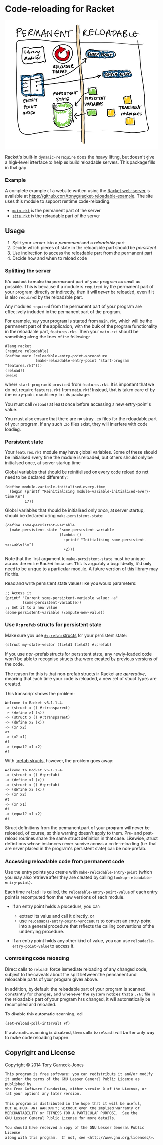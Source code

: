 # Code-reloading for Racket

![Illustration of reloadable program](docs/reloadable-code.png)

Racket's built-in `dynamic-rerequire` does the heavy lifting, but
doesn't give a high-level interface to help us build reloadable
servers. This package fills in that gap.

### Example

A complete example of a website written using the
[Racket web-server](http://docs.racket-lang.org/web-server/) is
available at <https://github.com/tonyg/racket-reloadable-example>. The
site uses this module to support runtime code-reloading.

 - [`main.rkt`](https://github.com/tonyg/racket-reloadable-example/blob/master/src/main.rkt)
   is the permanent part of the server
 - [`site.rkt`](https://github.com/tonyg/racket-reloadable-example/blob/master/src/main.rkt)
   is the reloadable part of the server

## Usage

1. Split your server into a *permanent* and a *reloadable* part
2. Decide which pieces of state in the reloadable part should be *persistent*
3. Use indirection to access the reloadable part from the permanent part
4. Decide how and when to reload code

### Splitting the server

It's easiest to make the permanent part of your program as small as
possible. This is because if a module is `require`d by the permanent
part of your program, directly or indirectly, then it will *never* be
reloaded, even if it is also `require`d by the reloadable part.

Any modules `require`d from the permanent part of your program are
effectively included in the permanent part of the program.

For example, say your program is started from `main.rkt`, which will
be the permanent part of the application, with the bulk of the program
functionality in the reloadable part, `features.rkt`. Then your
`main.rkt` should be something along the lines of the following:

```racket
#lang racket
(require reloadable)
(define main (reloadable-entry-point->procedure
              (make-reloadable-entry-point 'start-program "features.rkt")))
(reload!)
(main)
```

where `start-program` is `provide`d from `features.rkt`. It is
important that we do not require `features.rkt` from `main.rkt`!
Instead, that is taken care of by the entry-point machinery in this
package.

You must call `reload!` at least once before accessing a new
entry-point's value.

You must also ensure that there are no stray `.zo` files for the
reloadable part of your program. If any such `.zo` files exist, they
will interfere with code loading.

### Persistent state

Your `features.rkt` module may have global variables. Some of these
should be initialised every time the module is reloaded, but others
should only be initialised once, at server startup time.

Global variables that should be reinitialised on every code reload do
not need to be declared differently:

```racket
(define module-variable-initialised-every-time
  (begin (printf "Reinitialising module-variable-initialised-every-time!\n")
         17))
```

Global variables that should be initialised only *once*, at server
startup, should be declared using `make-persistent-state`:

```racket
(define some-persistent-variable
  (make-persistent-state 'some-persistent-variable
                         (lambda ()
                           (printf "Initialising some-persistent-variable!\n")
                           42)))
```

Note that the first argument to `make-persistent-state` must be unique
across the entire Racket instance. This is arguably a bug: ideally,
it'd only need to be unique to a particular module. A future version
of this library may fix this.

Read and write persistent state values like you would parameters:

```racket
;; Access it
(printf "Current some-persistent-variable value: ~a"
        (some-persistent-variable))
;; Set it to a new value
(some-persistent-variable (compute-new-value))
```

### Use `#:prefab` structs for persistent state

Make sure you use
[`#:prefab` structs](http://docs.racket-lang.org/guide/define-struct.html?q=prefab#%28part._prefab-struct%29)
for your persistent state:

```racket
(struct my-state-vector (field1 field2) #:prefab)
```

If you use *non*-prefab structs for persistent state, any newly-loaded
code won't be able to recognise structs that were created by previous
versions of the code.

The reason for this is that non-prefab structs in Racket are
*generative*, meaning that each time your code is reloaded, a new set
of struct types are created.

This transcript shows the problem:

	Welcome to Racket v6.1.1.4.
	-> (struct x () #:transparent)
	-> (define x1 (x))
	-> (struct x () #:transparent)
	-> (define x2 (x))
	-> (x? x2)
	#t
	-> (x? x1)
	#f
	-> (equal? x1 x2)
	#f

With
[prefab structs](http://docs.racket-lang.org/guide/define-struct.html?q=prefab#%28part._prefab-struct%29),
however, the problem goes away:

	Welcome to Racket v6.1.1.4.
	-> (struct x () #:prefab)
	-> (define x1 (x))
	-> (struct x () #:prefab)
	-> (define x2 (x))
	-> (x? x2)
	#t
	-> (x? x1)
	#t
	-> (equal? x1 x2)
	#t

Struct definitions from the permanent part of your program will never
be reloaded, of course, so this warning doesn't apply to them. Pre-
and post-reload routines share the same struct definition in that
case. Likewise, struct definitions whose instances never survive
across a code-reloading (i.e. that are never placed in the program's
persistent state) can be non-prefab.

### Accessing reloadable code from permanent code

Use the entry points you create with `make-reloadable-entry-point`
(which you may also retrieve after they are created by calling
`lookup-reloadable-entry-point`).

Each time `reload!` is called, the `reloadable-entry-point-value` of
each entry point is recomputed from the new versions of each module.

  - If an entry point holds a procedure, you can
	- extract its value and call it directly, or
	- use `reloadable-entry-point->procedure` to convert an entry-point
	  into a general procedure that reflects the calling conventions of
	  the underlying procedure.

  - If an entry point holds any other kind of value, you can use
    `reloadable-entry-point-value` to access it.

### Controlling code reloading

Direct calls to `reload!` force immediate reloading of any changed
code, subject to the caveats about the split between the permanent and
reloadable parts of your program given above.

In addition, by default, the reloadable part of your program is
scanned constantly for changes, and whenever the system notices that a
`.rkt` file in the reloadable part of your program has changed, it
will automatically be recompiled and reloaded.

To disable this automatic scanning, call

```racket
(set-reload-poll-interval! #f)
```

If automatic scanning is disabled, then calls to `reload!` will be the
only way to make code reloading happen.

## Copyright and License

Copyright &copy; 2014 Tony Garnock-Jones

    This program is free software: you can redistribute it and/or modify
    it under the terms of the GNU Lesser General Public License as published by
    the Free Software Foundation, either version 3 of the License, or
    (at your option) any later version.

    This program is distributed in the hope that it will be useful,
    but WITHOUT ANY WARRANTY; without even the implied warranty of
    MERCHANTABILITY or FITNESS FOR A PARTICULAR PURPOSE.  See the
    GNU Lesser General Public License for more details.

    You should have received a copy of the GNU Lesser General Public License
    along with this program.  If not, see <http://www.gnu.org/licenses/>.
